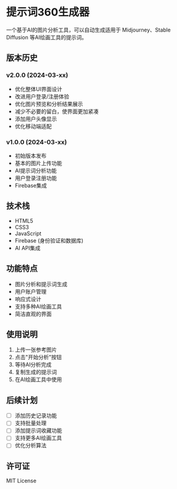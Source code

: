 # 提示词360生成器

一个基于AI的图片分析工具，可以自动生成适用于 Midjourney、Stable Diffusion 等AI绘画工具的提示词。

## 版本历史

### v2.0.0 (2024-03-xx)
- 优化整体UI界面设计
- 改进用户登录/注册体验
- 优化图片预览和分析结果展示
- 减少不必要的留白，使界面更加紧凑
- 添加用户头像显示
- 优化移动端适配

### v1.0.0 (2024-03-xx)
- 初始版本发布
- 基本的图片上传功能
- AI提示词分析功能
- 用户登录注册功能
- Firebase集成

## 技术栈
- HTML5
- CSS3
- JavaScript
- Firebase (身份验证和数据库)
- AI API集成

## 功能特点
- 图片分析和提示词生成
- 用户账户管理
- 响应式设计
- 支持多种AI绘画工具
- 简洁直观的界面

## 使用说明
1. 上传一张参考图片
2. 点击"开始分析"按钮
3. 等待AI分析完成
4. 复制生成的提示词
5. 在AI绘画工具中使用

## 后续计划
- [ ] 添加历史记录功能
- [ ] 支持批量处理
- [ ] 添加提示词收藏功能
- [ ] 支持更多AI绘画工具
- [ ] 优化分析算法

## 许可证
MIT License